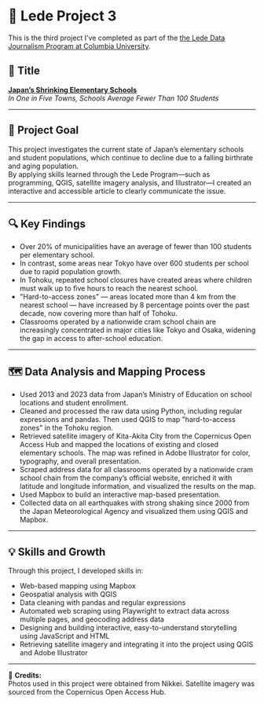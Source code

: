 # 🏫 Lede Project 3

This is the third project I’ve completed as part of the [the Lede Data Journalism Program at Columbia University](https://ledeprogram.com/).

## 📌 Title

**[Japan’s Shrinking Elementary Schools](https://yuta-uebayashi.github.io/Lede-Project3/)**  
_In One in Five Towns, Schools Average Fewer Than 100 Students_

---

## 🎯 Project Goal

This project investigates the current state of Japan’s elementary schools and student populations, which continue to decline due to a falling birthrate and aging population.  
By applying skills learned through the Lede Program—such as programming, QGIS, satellite imagery analysis, and Illustrator—I created an interactive and accessible article to clearly communicate the issue.

---

## 🔍 Key Findings

- Over 20% of municipalities have an average of fewer than 100 students per elementary school.
- In contrast, some areas near Tokyo have over 600 students per school due to rapid population growth.
- In Tohoku, repeated school closures have created areas where children must walk up to five hours to reach the nearest school.
- "Hard-to-access zones" — areas located more than 4 km from the nearest school — have increased by 8 percentage points over the past decade, now covering more than half of Tohoku.
- Classrooms operated by a nationwide cram school chain are increasingly concentrated in major cities like Tokyo and Osaka, widening the gap in access to after-school education.

---

## 🗺️ Data Analysis and Mapping Process

- Used 2013 and 2023 data from Japan’s Ministry of Education on school locations and student enrollment.
- Cleaned and processed the raw data using Python, including regular expressions and pandas. Then used QGIS to map "hard-to-access zones" in the Tohoku region.
- Retrieved satellite imagery of Kita-Akita City from the Copernicus Open Access Hub and mapped the locations of existing and closed elementary schools. The map was refined in Adobe Illustrator for color, typography, and overall presentation.
- Scraped address data for all classrooms operated by a nationwide cram school chain from the company’s official website, enriched it with latitude and longitude information, and visualized the results on the map.
- Used Mapbox to build an interactive map-based presentation.
- Collected data on all earthquakes with strong shaking since 2000 from the Japan Meteorological Agency and visualized them using QGIS and Mapbox.

---

## 💡 Skills and Growth

Through this project, I developed skills in:

- Web-based mapping using Mapbox  
- Geospatial analysis with QGIS  
- Data cleaning with pandas and regular expressions  
- Automated web scraping using Playwright to extract data across multiple pages, and geocoding address data  
- Designing and building interactive, easy-to-understand storytelling using JavaScript and HTML  
- Retrieving satellite imagery and integrating it into the project using QGIS and Adobe Illustrator

---

📸 **Credits:**  
Photos used in this project were obtained from Nikkei. Satellite imagery was sourced from the Copernicus Open Access Hub.